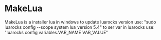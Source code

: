 # MakeLua
MakeLua is a installer lua in windows
to update luarocks version use: "sudo luarocks config --scope system lua_version 5.4"
to ser var in luarocks use: "luarocks config variables.VAR_NAME VAR_VALUE"
